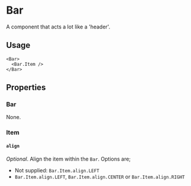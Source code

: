 # Bar

A component that acts a lot like a 'header'.

## Usage

```
<Bar>
  <Bar.Item />
</Bar>
```

## Properties

### Bar

None.

### Item

#### `align`

_Optional_. Align the item within the `Bar`. Options are;

* Not supplied: `Bar.Item.align.LEFT`
* `Bar.Item.align.LEFT`, `Bar.Item.align.CENTER` or `Bar.Item.align.RIGHT`
